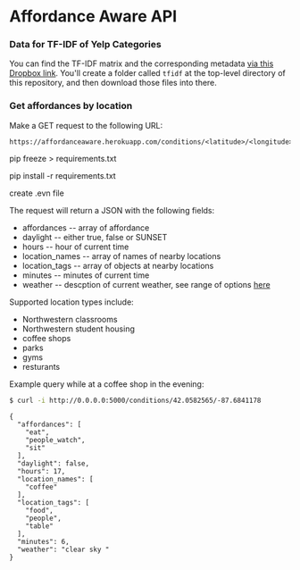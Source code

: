 # Affordance Aware API

### Data for TF-IDF of Yelp Categories

You can find the TF-IDF matrix and the corresponding metadata [via this Dropbox link](https://www.dropbox.com/sh/hn4t4k9zbppm6dd/AAArh08p3n6C0YQAfsDGqVxda?dl=0).  You'll create a folder called `tfidf` at the top-level directory of this repository, and then download those files into there.

### Get affordances by location
Make a GET request to the following URL:
```
https://affordanceaware.herokuapp.com/conditions/<latitude>/<longitude>
```

pip freeze > requirements.txt

pip install -r requirements.txt

create .evn file


The request will return a JSON with the following fields:
* affordances -- array of affordance
* daylight -- either true, false or SUNSET
* hours -- hour of current time
* location_names -- array of names of nearby locations
* location_tags -- array of objects at nearby locations
* minutes -- minutes of current time
* weather -- descption of current weather, see range of options [here](https://openweathermap.org/weather-conditions)

Supported location types include:
* Northwestern classrooms
* Northwestern student housing
* coffee shops
* parks
* gyms
* resturants

Example query while at a coffee shop in the evening:
```sh
$ curl -i http://0.0.0.0:5000/conditions/42.0582565/-87.6841178
```
```
{
  "affordances": [
    "eat",
    "people_watch",
    "sit"
  ],
  "daylight": false,
  "hours": 17,
  "location_names": [
    "coffee"
  ],
  "location_tags": [
    "food",
    "people",
    "table"
  ],
  "minutes": 6,
  "weather": "clear sky "
}

```
